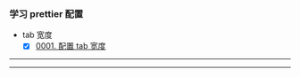 ### 学习 prettier 配置

- tab 宽度
  - [x] [0001. 配置 tab 宽度](https://github.com/Tdahuyou/prettier/tree/main/0001.%20%E9%85%8D%E7%BD%AE%20tab%20%E5%AE%BD%E5%BA%A6/README.md) <!-- [locale](./0001.%20%E9%85%8D%E7%BD%AE%20tab%20%E5%AE%BD%E5%BA%A6/README.md) -->

---



---

